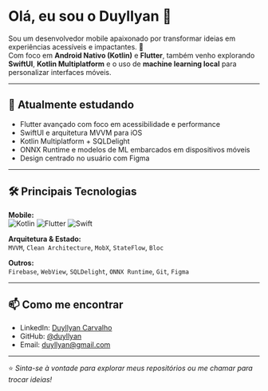 # Olá, eu sou o Duyllyan 👋

Sou um desenvolvedor mobile apaixonado por transformar ideias em experiências acessíveis e impactantes. 🚀  
Com foco em **Android Nativo (Kotlin)** e **Flutter**, também venho explorando **SwiftUI**, **Kotlin Multiplatform** e o uso de **machine learning local** para personalizar interfaces móveis.

---

## 🧠 Atualmente estudando

- Flutter avançado com foco em acessibilidade e performance
- SwiftUI e arquitetura MVVM para iOS
- Kotlin Multiplatform + SQLDelight
- ONNX Runtime e modelos de ML embarcados em dispositivos móveis
- Design centrado no usuário com Figma

---

## 🛠️ Principais Tecnologias

**Mobile:**  
![Kotlin](https://img.shields.io/badge/Kotlin-%230095D5.svg?style=flat&logo=kotlin&logoColor=white)
![Flutter](https://img.shields.io/badge/Flutter-%2302569B.svg?style=flat&logo=flutter&logoColor=white)
![Swift](https://img.shields.io/badge/Swift-%23FA7343.svg?style=flat&logo=swift&logoColor=white)

**Arquitetura & Estado:**  
`MVVM`, `Clean Architecture`, `MobX`, `StateFlow`, `Bloc`

**Outros:**  
`Firebase`, `WebView`, `SQLDelight`, `ONNX Runtime`, `Git`, `Figma`

---

## 📫 Como me encontrar

- LinkedIn: [Duyllyan Carvalho](https://www.linkedin.com/in/duyllyan-carvalho/)
- GitHub: [@duyllyan](https://github.com/duyllyan)
- Email: duyllyan@gmail.com

---

⭐ *Sinta-se à vontade para explorar meus repositórios ou me chamar para trocar ideias!*
